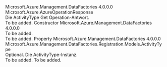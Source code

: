 <Type Name="ActivityTypeGetResponse" FullName="Microsoft.Azure.Management.DataFactories.Registration.Models.ActivityTypeGetResponse">
  <TypeSignature Language="C#" Value="public class ActivityTypeGetResponse : Microsoft.Azure.AzureOperationResponse" />
  <TypeSignature Language="ILAsm" Value=".class public auto ansi beforefieldinit ActivityTypeGetResponse extends Microsoft.Azure.AzureOperationResponse" />
  <TypeSignature Language="DocId" Value="T:Microsoft.Azure.Management.DataFactories.Registration.Models.ActivityTypeGetResponse" />
  <TypeSignature Language="VB.NET" Value="Public Class ActivityTypeGetResponse&#xA;Inherits AzureOperationResponse" />
  <TypeSignature Language="F#" Value="type ActivityTypeGetResponse = class&#xA;    inherit AzureOperationResponse" />
  <AssemblyInfo>
    <AssemblyName>Microsoft.Azure.Management.DataFactories</AssemblyName>
    <AssemblyVersion>4.0.0.0</AssemblyVersion>
  </AssemblyInfo>
  <Base>
    <BaseTypeName>Microsoft.Azure.AzureOperationResponse</BaseTypeName>
  </Base>
  <Interfaces />
  <Docs>
    <summary>
            Die ActivityType Get Operation-Antwort.
            </summary>
    <remarks>To be added.</remarks>
  </Docs>
  <Members>
    <Member MemberName=".ctor">
      <MemberSignature Language="C#" Value="public ActivityTypeGetResponse ();" />
      <MemberSignature Language="ILAsm" Value=".method public hidebysig specialname rtspecialname instance void .ctor() cil managed" />
      <MemberSignature Language="DocId" Value="M:Microsoft.Azure.Management.DataFactories.Registration.Models.ActivityTypeGetResponse.#ctor" />
      <MemberSignature Language="VB.NET" Value="Public Sub New ()" />
      <MemberType>Constructor</MemberType>
      <AssemblyInfo>
        <AssemblyName>Microsoft.Azure.Management.DataFactories</AssemblyName>
        <AssemblyVersion>4.0.0.0</AssemblyVersion>
      </AssemblyInfo>
      <Parameters />
      <Docs>
        <summary>To be added.</summary>
        <remarks>To be added.</remarks>
      </Docs>
    </Member>
    <Member MemberName="ActivityType">
      <MemberSignature Language="C#" Value="public Microsoft.Azure.Management.DataFactories.Registration.Models.ActivityType ActivityType { get; set; }" />
      <MemberSignature Language="ILAsm" Value=".property instance class Microsoft.Azure.Management.DataFactories.Registration.Models.ActivityType ActivityType" />
      <MemberSignature Language="DocId" Value="P:Microsoft.Azure.Management.DataFactories.Registration.Models.ActivityTypeGetResponse.ActivityType" />
      <MemberSignature Language="VB.NET" Value="Public Property ActivityType As ActivityType" />
      <MemberSignature Language="F#" Value="member this.ActivityType : Microsoft.Azure.Management.DataFactories.Registration.Models.ActivityType with get, set" Usage="Microsoft.Azure.Management.DataFactories.Registration.Models.ActivityTypeGetResponse.ActivityType" />
      <MemberType>Property</MemberType>
      <AssemblyInfo>
        <AssemblyName>Microsoft.Azure.Management.DataFactories</AssemblyName>
        <AssemblyVersion>4.0.0.0</AssemblyVersion>
      </AssemblyInfo>
      <ReturnValue>
        <ReturnType>Microsoft.Azure.Management.DataFactories.Registration.Models.ActivityType</ReturnType>
      </ReturnValue>
      <Docs>
        <summary>
            Optional. Die ActivityType-Instanz.
            </summary>
        <value>To be added.</value>
        <remarks>To be added.</remarks>
      </Docs>
    </Member>
  </Members>
</Type>